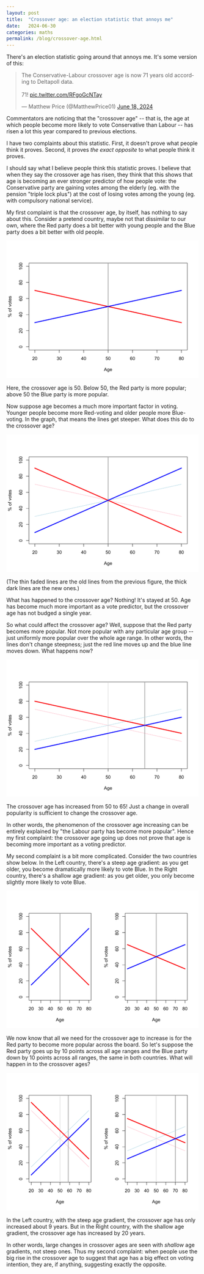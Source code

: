 ```yaml
---
layout: post
title:  "Crossover age: an election statistic that annoys me"
date:   2024-06-30
categories: maths
permalink: /blog/crossover-age.html
---
```


There's an election statistic going around that annoys me. It's some version of this:

<blockquote class="twitter-tweet"><p lang="en" dir="ltr">The Conservative-Labour crossover age is now 71 years old according to Deltapoll data.<br><br>71! <a href="https://t.co/RFgoGcNTay">pic.twitter.com/RFgoGcNTay</a></p>&mdash; Matthew Price (@MatthewPrice01) <a href="https://twitter.com/MatthewPrice01/status/1802947402434740341?ref_src=twsrc%5Etfw">June 18, 2024</a></blockquote> <script async src="https://platform.twitter.com/widgets.js" charset="utf-8"></script>

Commentators are noticing that the "crossover age" -- that is, the age at which people become more likely to vote Conservative than Labour -- has risen a lot this year compared to previous elections.

I have two complaints about this statistic. First, it doesn't prove what people think it proves. Second, it proves *the exact opposite* to what people think it proves.

I should say what I believe people think this statistic proves. I believe that when they say the crossover age has risen, they think that this shows that age is becoming an ever stronger predictor of how people vote: the Conservative party are gaining votes among the elderly (eg. with the pension "triple lock plus") at the cost of losing votes among the young (eg. with compulsory national service).

My first complaint is that the crossover age, by itself, has nothing to say about this. Consider a pretend country, maybe not that dissimilar to our own, where the Red party does a bit better with young people and the Blue party does a bit better with old people.

![](../assets/img/cross1-1.png)

Here, the crossover age is 50. Below 50, the Red party is more popular; above 50 the Blue party is more popular.

Now suppose age becomes a much more important factor in voting. Younger people become more Red-voting and older people more Blue-voting. In the graph, that means the lines get steeper. What does this do to the crossover age?

![](../assets/img/cross2-1.png)

(The thin faded lines are the old lines from the previous figure, the thick dark lines are the new ones.)

What has happened to the crossover age? Nothing! It's stayed at 50. Age has become much more important as a vote predictor, but the crossover age has not budged a single year.

So what could affect the crossover age? Well, suppose that the Red party becomes more popular. Not more popular with any particular age group -- just uniformly more popular over the whole age range. In other words, the lines don't change steepness; just the red line moves up and the blue line moves down. What happens now?

![](../assets/img/cross3-1.png)

The crossover age has increased from 50 to 65! Just a change in overall popularity is sufficient to change the crossover age.

In other words, the phenomenon of the crossover age increasing can be entirely explained by "the Labour party has become more popular". Hence my first complaint: the crossover age going up does not prove that age is becoming more important as a voting predictor.

My second complaint is a bit more complicated. Consider the two countries show below. In the Left country, there's a steep age gradient: as you get older, you become dramatically more likely to vote Blue. In the Right country, there's a shallow age gradient: as you get older, you only become slightly more likely to vote Blue.

![](../assets/img/cross4-1.png)

We now know that all we need for the crossover age to increase is for the Red party to become more popular across the board. So let's suppose the Red party goes up by 10 points across all age ranges and the Blue party down by 10 points across all ranges, the same in both countries. What will happen in to the crossover ages?

![](../assets/img/cross5-1.png)

In the Left country, with the steep age gradient, the crossover age has only increased about 9 years. But in the Right country, with the shallow age gradient, the crossover age has increased by 20 years.

In other words, large changes in crossover ages are seen with *shallow* age gradients, not steep ones. Thus my second complaint: when people use the big rise in the crossover age to suggest that age has a big effect on voting intention, they are, if anything, suggesting exactly the opposite.
